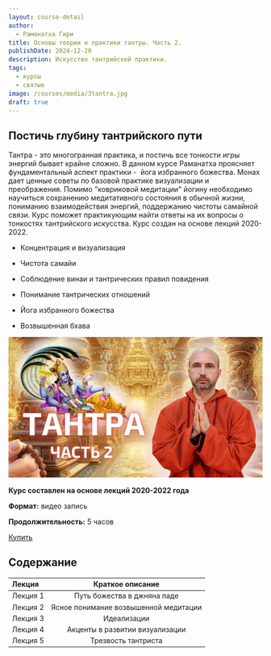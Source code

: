 ```yaml
---
layout: course-detail
author:
  - Раманатха Гири
title: Основы теории и практики тантры. Часть 2.
publishDate: 2024-12-20
description: Искусство тантрийской практики.
tags:
  - курсы
  - святые
image: /courses/media/3tantra.jpg
draft: true
---
```

## **Постичь глубину тантрийского пути**

Тантра - это многогранная практика, и постичь все тонкости игры энергий бывает крайне сложно. В данном курсе Раманатха проясняет фундаментальный аспект практики -  йога избранного божества. Монах дает ценные советы по базовой практике визуализации и преображения. Помимо "ковриковой медитации" йогину необходимо научиться сохранению медитативного состояния в обычной жизни, пониманию взаимодействия энергий, поддержанию чистоты самайной связи. Курс поможет практикующим найти ответы на их вопросы о тонкостях тантрийского искусства. Курс создан на основе лекций 2020-2022.

- Концентрация и визуализация
    
- Чистота самайи
    
- Соблюдение винаи и тантрических правил повидения
    
- Понимание тантрических отношений
    
- Йога избранного божества
    
- Возвышенная бхава


![тантра](/courses/media/3tantra.jpg)


**Курс составлен на основе лекций 2020-2022 года**

**Формат:** видео запись

**Продолжительность:** 5 часов

<div class="buy-link">

[Купить](https://www.dattatreya.space/enroll/3233215)
</div>

## Содержание

| Лекция   |            Краткое описание            |
| :------- | :------------------------------------: |
| Лекция 1 |      Путь божества в джняна паде       |
| Лекция 2 | Ясное понимание возвышенной медитации |
| Лекция 3 |              Идеализации               |
| Лекция 4 |    Акценты в развитии визуализации     |
| Лекция 5 |          Трезвость тантриста           |


